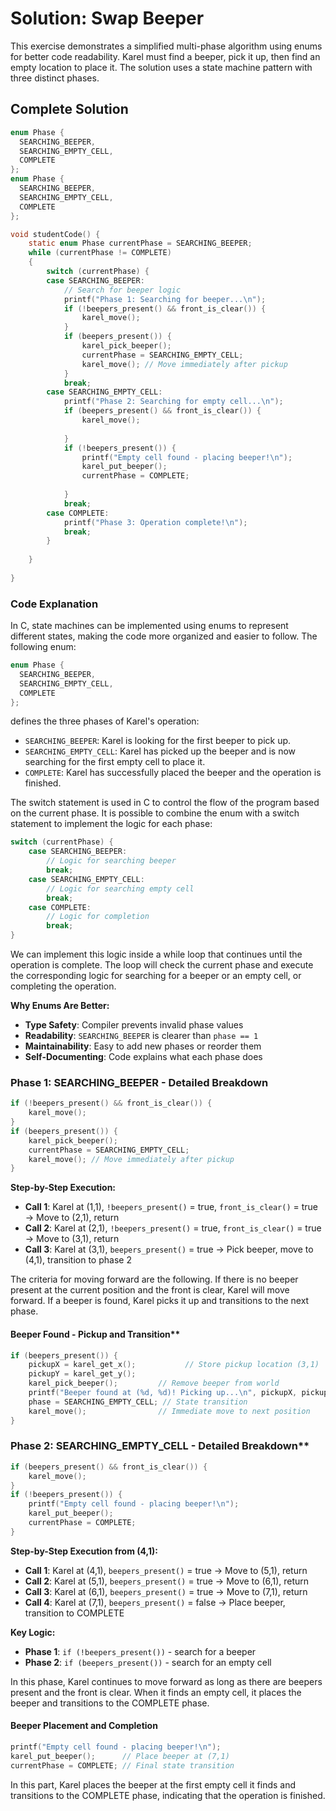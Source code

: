 # Solution: Swap Beeper
This exercise demonstrates a simplified multi-phase algorithm using enums for better code readability. Karel must find a beeper, pick it up, then find an empty location to place it. The solution uses a state machine pattern with three distinct phases.


## Complete Solution
```c
enum Phase {
  SEARCHING_BEEPER,
  SEARCHING_EMPTY_CELL,
  COMPLETE
};
enum Phase {
  SEARCHING_BEEPER,
  SEARCHING_EMPTY_CELL,
  COMPLETE
};

void studentCode() {
    static enum Phase currentPhase = SEARCHING_BEEPER;
    while (currentPhase != COMPLETE)
    {
        switch (currentPhase) {
        case SEARCHING_BEEPER:
            // Search for beeper logic
            printf("Phase 1: Searching for beeper...\n");
            if (!beepers_present() && front_is_clear()) {
                karel_move();
            }
            if (beepers_present()) {
                karel_pick_beeper();
                currentPhase = SEARCHING_EMPTY_CELL;
                karel_move(); // Move immediately after pickup
            }
            break;
        case SEARCHING_EMPTY_CELL:
            printf("Phase 2: Searching for empty cell...\n");
            if (beepers_present() && front_is_clear()) {
                karel_move();
                
            }
            if (!beepers_present()) {
                printf("Empty cell found - placing beeper!\n");
                karel_put_beeper();
                currentPhase = COMPLETE;
                
            }
            break;
        case COMPLETE:
            printf("Phase 3: Operation complete!\n");
            break;
        }
        
    }
        
}


```
### Code Explanation
In C, state machines can be implemented using enums to represent different states, making the code more organized and easier to follow.
The following enum:
```c
enum Phase {
  SEARCHING_BEEPER,
  SEARCHING_EMPTY_CELL,
  COMPLETE
};
```
defines the three phases of Karel's operation:
- `SEARCHING_BEEPER`: Karel is looking for the first beeper to pick up.
- `SEARCHING_EMPTY_CELL`: Karel has picked up the beeper and is now searching for the first empty cell to place it.
- `COMPLETE`: Karel has successfully placed the beeper and the operation is finished.

The switch statement is used in C to control the flow of the program based on the current phase. 
It is possible to combine the enum with a switch statement to implement the logic for each phase:
```c
switch (currentPhase) {
    case SEARCHING_BEEPER:
        // Logic for searching beeper
        break;
    case SEARCHING_EMPTY_CELL:
        // Logic for searching empty cell
        break;
    case COMPLETE:
        // Logic for completion
        break;
}
```

We can implement this logic inside a while loop that continues until the operation is complete. The loop will check the current phase and execute the corresponding logic for searching for a beeper or an empty cell, or completing the operation.

**Why Enums Are Better:**
- **Type Safety**: Compiler prevents invalid phase values
- **Readability**: `SEARCHING_BEEPER` is clearer than `phase == 1`
- **Maintainability**: Easy to add new phases or reorder them
- **Self-Documenting**: Code explains what each phase does


### **Phase 1: SEARCHING_BEEPER - Detailed Breakdown**

```c
if (!beepers_present() && front_is_clear()) {
    karel_move();
}
if (beepers_present()) {
    karel_pick_beeper();
    currentPhase = SEARCHING_EMPTY_CELL;
    karel_move(); // Move immediately after pickup
}
```

**Step-by-Step Execution:**
- **Call 1**: Karel at (1,1), `!beepers_present()` = true, `front_is_clear()` = true → Move to (2,1), return
- **Call 2**: Karel at (2,1), `!beepers_present()` = true, `front_is_clear()` = true → Move to (3,1), return  
- **Call 3**: Karel at (3,1), `beepers_present()` = true → Pick beeper, move to (4,1), transition to phase 2

The criteria for moving forward are the following. If there is no beeper present at the current position and the front is clear, Karel will move forward. If a beeper is found, Karel picks it up and transitions to the next phase.


#### Beeper Found - Pickup and Transition**
```c
if (beepers_present()) {
    pickupX = karel_get_x();           // Store pickup location (3,1)
    pickupY = karel_get_y();
    karel_pick_beeper();         // Remove beeper from world
    printf("Beeper found at (%d, %d)! Picking up...\n", pickupX, pickupY);
    phase = SEARCHING_EMPTY_CELL; // State transition
    karel_move();                // Immediate move to next position
}
```

### Phase 2: SEARCHING_EMPTY_CELL - Detailed Breakdown**

```c
if (beepers_present() && front_is_clear()) {
    karel_move();
}
if (!beepers_present()) {
    printf("Empty cell found - placing beeper!\n");
    karel_put_beeper();
    currentPhase = COMPLETE;
}
```

**Step-by-Step Execution from (4,1):**
- **Call 1**: Karel at (4,1), `beepers_present()` = true → Move to (5,1), return
- **Call 2**: Karel at (5,1), `beepers_present()` = true → Move to (6,1), return
- **Call 3**: Karel at (6,1), `beepers_present()` = true → Move to (7,1), return
- **Call 4**: Karel at (7,1), `beepers_present()` = false → Place beeper, transition to COMPLETE

**Key Logic:**
- **Phase 1**: `if (!beepers_present())` - search for a beeper
- **Phase 2**: `if (beepers_present())` - search for an empty cell

In this phase, Karel continues to move forward as long as there are beepers present and the front is clear. When it finds an empty cell, it places the beeper and transitions to the COMPLETE phase.

#### **Beeper Placement and Completion**
```c
printf("Empty cell found - placing beeper!\n");
karel_put_beeper();      // Place beeper at (7,1)
currentPhase = COMPLETE; // Final state transition
```

In this part, Karel places the beeper at the first empty cell it finds and transitions to the COMPLETE phase, indicating that the operation is finished.

